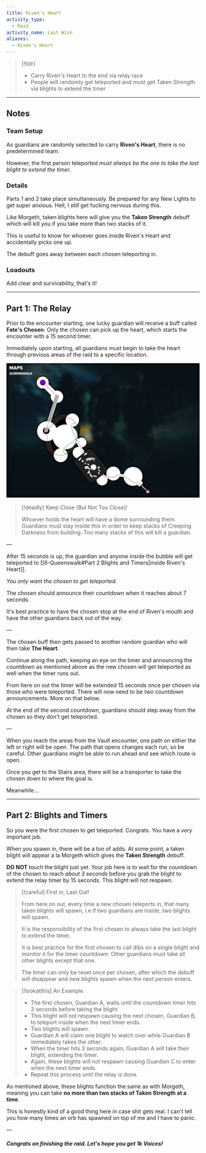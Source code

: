 ```yaml
---
title: Riven's Heart  
activity_type:
  - Raid
activity_name: Last Wish  
aliases:
  - Riven's Heart
---
```


> [!tldr]  
> - Carry Riven's Heart to the end via relay race
> - People will randomly get teleported and must get Taken Strength via blights to extend the timer  

----  
  

## Notes  

  

### Team Setup  

  
As guardians are randomly selected to carry **Riven's Heart**, there is no predetermined team.  
  
However, the first person teleported *must always be the one to take the last blight to extend the timer*.  
  

### Details  

  
Parts 1 and 2 take place simultaneously. Be prepared for any New Lights to get super anxious. Hell, I *still* get fucking nervous during this.  
  
Like Morgeth, taken blights here will give you the **Taken Strength** debuff which will kill you if you take more than two stacks of it.  
  
This is useful to know for whoever goes inside Riven's Heart and accidentally picks one up.  
  
The debuff goes away between each chosen teleporting in.  
  

### Loadouts  

  
Add clear and survivability, that's it!  
  
----  
  

## Part 1: The Relay  

  
Prior to the encounter starting, one lucky guardian will receive a buff called **Fate's Chosen**. Only the chosen can pick up the heart, which starts the encounter with a 15 second timer.  
  
Immediately upon starting, all guardians must begin to take the heart through previous areas of the raid to a specific location.  
  
![Map of the Queenswalk](../../assets/img/LW-QWMap.jpg)

> [!deadly] Keep Close (But Not Too Close)!  
>
> Whoever holds the heart will have a dome surrounding them. Guardians must stay inside this in order to keep stacks of Creeping Darkness from building. Too many stacks of this will kill a guardian.  

—  
  
After 15 seconds is up, the guardian and anyone inside the bubble will get teleported to [[6-Queenswalk#Part 2 Blights and Timers|inside Riven's Heart]].  
  
*You only want the chosen to get teleported*.  
  
The chosen should announce their countdown when it reaches about 7 seconds.  
  
It's best practice to have the chosen stop at the end of Riven's mouth and have the other guardians back out of the way.  
  
—  
  
The chosen buff then gets passed to another random guardian who will then take **The Heart**.  
  
Continue along the path, keeping an eye on the timer and announcing the countdown as mentioned above as the new chosen will get teleported as well when the timer runs out.  
  
From here on out the timer will be extended 15 seconds once per chosen via those who were teleported. There will now need to be *two* countdown announcements. More on that below.  
  
At the end of the second countdown, guardians should step away from the chosen so they don't get teleported.  
  
—  
  
When you reach the areas from the Vault encounter, one path on either the left or right will be open. The path that opens changes each run, so be careful. Other guardians might be able to run ahead and see which route is open.  
  
Once you get to the Stairs area, there will be a transporter to take the chosen down to where the goal is.  
  
Meanwhile...  
  
----  
  

## Part 2: Blights and Timers  

  
So you were the first chosen to get teleported. Congrats. You have a *very* important job.  
  
When you spawn in, there will be a ton of adds. At some point, a taken blight will appear a la Morgeth which gives the **Taken Strength** debuff.  
  
**DO NOT** touch the blight just yet. Your job here is to wait for the countdown of the chosen to reach *about 3 seconds* before you grab the blight to extend the relay timer by 15 seconds. This blight will not respawn.  

> [!careful] First in, Last Out!  
>
> From here on out, every time a new chosen teleports in, that many taken blights will spawn, i.e if two guardians are inside, two blights will spawn.  
>
> It is the responsibility of the first chosen to always take the last blight to extend the timer.  
>
> It is best practice for the first chosen to call dibs on a single blight and monitor it for the timer countdown. Other guardians must take all other blights except that one.  
>
> The timer can only be reset once per chosen, after which the debuff will disappear and new blights spawn when the next person enters.  

> [!lookatthis] An Example  
>
> - The first chosen, Guardian A, waits until the countdown timer hits 3 seconds before taking the blight.  
> - This blight will not respawn causing the next chosen, Guardian B, to teleport inside when the next timer ends.  
> - Two blights will spawn.  
> - Guardian A will claim one blight to watch over while Guardian B immediately takes the other.  
> - When the timer hits 3 seconds again, Guardian A will take their blight, extending the timer.  
> - Again, these blights will not respawn causing Guardian C to enter when the next timer ends.  
> - Repeat this process until the relay is done.  

As mentioned above, these blights function the same as with Morgeth, meaning you can take **no more than two stacks of Taken Strength at a time**.  
  
This is honestly kind of a good thing here in case shit gets real. I can't tell you how many times an orb has spawned on top of me and I have to panic.  
  
—  
  

##### Congrats on finishing the raid. Let's hope you get 1k Voices!